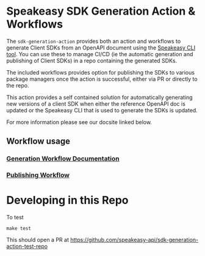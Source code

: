 # Speakeasy SDK Generation Action & Workflows

The `sdk-generation-action` provides both an action and workflows to generate Client SDKs from an OpenAPI document using the [Speakeasy CLI tool](https://github.com/speakeasy-api/speakeasy). You can use these to manage CI/CD (ie the automatic generation and publishing of Client SDKs) in a repo containing the generated SDKs.

The included workflows provides option for publishing the SDKs to various package managers once the action is successful, either via PR or directly to the repo.

This action provides a self contained solution for automatically generating new versions of a client SDK when either the reference OpenAPI doc is updated or the Speakeasy CLI that is used to generate the SDKs is updated.

For more information please see our docsite linked below. 

## Workflow usage

### [Generation Workflow Documentation](https://www.speakeasy.com/docs/workflow-reference/generation-reference)

### [Publishing Workflow](https://www.speakeasy.com/docs/workflow-reference/publishing-reference)


# Developing in this Repo
To test
```
make test
```

This should open a PR at https://github.com/speakeasy-api/sdk-generation-action-test-repo
